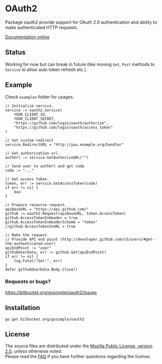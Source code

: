 OAuth2
======

Package oauth2 provide support for OAuth 2.0 authentication and ability
to make authenticated HTTP requests.

[Documentation online](http://godoc.org/bitbucket.org/gosimple/oauth2)

## Status

Working for now but can break in future (like moving ```Get```, ```Post```
methods to ```Service``` to allow auto token refresh etc.).

## Example

Check ```examples``` folder for usages.

	// Initialize service.
	service := oauth2.Service(
		YOUR_CLIENT_ID,
		YOUR_CLIENT_SECRET,
		"https://github.com/login/oauth/authorize",
		"https://github.com/login/oauth/access_token"
	)

	// Set custom redirect
	service.RedirectURL = "http://you.example.org/handler"

	// Get authorization url.
	authUrl := service.GetAuthorizeURL("")

	// Send user to authUrl and get code
	code := "..."

	// Get access token.
	token, err := service.GetAccessToken(code)
	if err != nil {
		boo
	}

	// Prepare resource request.
	apiBaseURL = "https://api.github.com/"
	github := oauth2.Request(apiBaseURL, token.AccessToken)
	github.AccessTokenInHeader = true
	github.AccessTokenInHeaderScheme = "token"
	//github.AccessTokenInURL = true

	// Make the request.
	// Provide API end point (http://developer.github.com/v3/users/#get-the-authenticated-user)
	apiEndPoint := "user"
	githubUserData, err := github.Get(apiEndPoint)
	if err != nil {
		log.Fatal("Get:", err)
	}
	defer githubUserData.Body.Close()

### Requests or bugs?

<https://bitbucket.org/gosimple/oauth2/issues>

## Installation

	go get bitbucket.org/gosimple/oauth2

## License

The source files are distributed under the 
[Mozilla Public License, version 2.0](http://mozilla.org/MPL/2.0/),
unless otherwise noted.  
Please read the [FAQ](http://www.mozilla.org/MPL/2.0/FAQ.html)
if you have further questions regarding the license.
